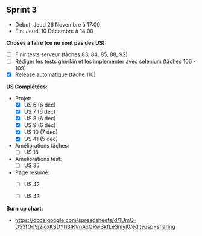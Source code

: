 ## Sprint 3

- Début: Jeud 26 Novembre à 17:00
- Fin: Jeudi 10 Décembre à 14:00

**Choses à faire (ce ne sont pas des US):**
- [ ] Finir tests serveur (tâches 83, 84, 85, 88, 92)
- [ ] Rédiger les tests gherkin et les implementer avec selenium (tâches 106 - 109)
- [x] Release automatique (tâche 110)

**US Complétées**:

- Projet:
  - [x] US 6 (6 dec)
  - [x] US 7 (6 dec)
  - [x] US 8 (6 dec)
  - [x] US 9 (6 dec)
  - [x] US 10 (7 dec)
  - [x] US 41 (5 dec)
- Améliorations tâches:
  - [ ] US 18
- Améliorations test:
  - [ ] US 35
- Page resumé:
  - [ ] US 42
  - [ ] US 43


**Burn up chart:**

- https://docs.google.com/spreadsheets/d/1UmQ-D53fGd9j2ioxKSDYI13lKVnAxQRwSkfLeSnIyl0/edit?usp=sharing
